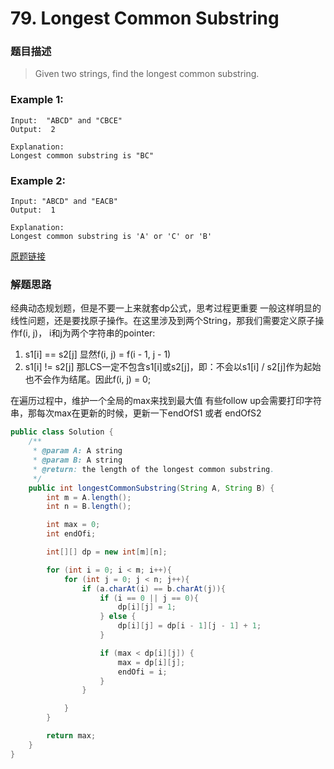 # 79. Longest Common Substring

### 题目描述

> Given two strings, find the longest common substring.

### Example 1:
	Input:  "ABCD" and "CBCE"
	Output:  2
	
	Explanation:
	Longest common substring is "BC"


### Example 2:
	Input: "ABCD" and "EACB"
	Output:  1
	
	Explanation: 
	Longest common substring is 'A' or 'C' or 'B'




[原题链接](https://www.lintcode.com/problem/longest-common-substring/description)

### 解题思路
经典动态规划题，但是不要一上来就套dp公式，思考过程更重要
一般这样明显的线性问题，还是要找原子操作。在这里涉及到两个String，那我们需要定义原子操作f(i, j)， i和j为两个字符串的pointer:

1. s1[i] == s2[j]
    显然f(i, j) = f(i - 1, j - 1)
2. s1[i] != s2[j]
    那LCS一定不包含s1[i]或s2[j]，即：不会以s1[i] / s2[j]作为起始也不会作为结尾。因此f(i, j) = 0;    

在遍历过程中，维护一个全局的max来找到最大值
有些follow up会需要打印字符串，那每次max在更新的时候，更新一下endOfS1 或者 endOfS2

```java
public class Solution {
    /**
     * @param A: A string
     * @param B: A string
     * @return: the length of the longest common substring.
     */
    public int longestCommonSubstring(String A, String B) {
        int m = A.length();
        int n = B.length();

        int max = 0;
        int endOfi;

        int[][] dp = new int[m][n];

        for (int i = 0; i < m; i++){
            for (int j = 0; j < n; j++){
                if (a.charAt(i) == b.charAt(j)){
                    if (i == 0 || j == 0){
                        dp[i][j] = 1;
                    } else {
                        dp[i][j] = dp[i - 1][j - 1] + 1;
                    }

                    if (max < dp[i][j]) {
                        max = dp[i][j];
                        endOfi = i;
                    }
                }

            }
        }

        return max;
    }
}
```



